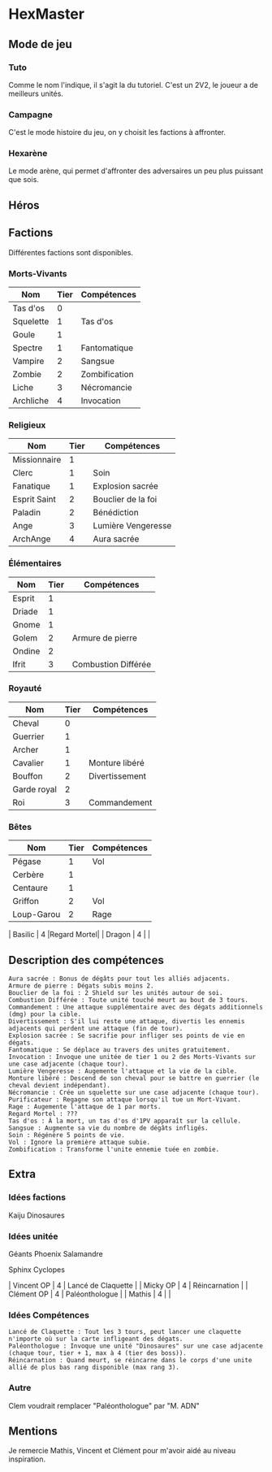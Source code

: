 # HexMaster


## Mode de jeu

### Tuto
Comme le nom l'indique, il s'agit la du tutoriel. 
C'est un 2V2, le joueur a de meilleurs unités.

### Campagne
C'est le mode histoire du jeu, on y choisit les factions à affronter.

### Hexarène
Le mode arène, qui permet d'affronter des adversaires un peu plus puissant que sois.

## Héros

## Factions

Différentes factions sont disponibles.

### Morts-Vivants

| Nom       | Tier | Compétences |
|-----------|------|-------------|
| Tas d'os  | 0    |             |
| Squelette | 1    |  Tas d'os   |
| Goule     | 1    |             |
| Spectre   | 1    |Fantomatique |
| Vampire   | 2    |   Sangsue   |
| Zombie    | 2    |Zombification|
| Liche     | 3    | Nécromancie |
| Archliche | 4    | Invocation  |

### Religieux

| Nom              | Tier | Compétences      |
|------------------|------|------------------|
| Missionnaire     | 1    |                  |
| Clerc            | 1    |     Soin         |
| Fanatique        | 1    | Explosion sacrée |
| Esprit Saint     | 2    |Bouclier de la foi|
| Paladin          | 2    | Bénédiction      |
| Ange             | 3    |Lumière Vengeresse|
| ArchAnge         | 4    |   Aura sacrée    |

### Élémentaires

| Nom       | Tier | Compétences       |
|-----------|------|-------------------|
| Esprit    | 1    |                   |
| Driade    | 1   |                   |
| Gnome     | 1    |                   |
| Golem     | 2    |Armure de pierre   |
| Ondine    | 2    |                   |
| Ifrit     | 3    |Combustion Différée|

### Royauté

| Nom         | Tier | Compétences  |
|-------------|------|--------------|
| Cheval      | 0    |              |
| Guerrier    | 1    |              |
| Archer      | 1    |              |
| Cavalier    | 1    |Monture libéré|
| Bouffon     | 2    |Divertissement|
| Garde royal | 2    |              |
|   Roi       | 3    |Commandement  |


### Bêtes

| Nom      | Tier | Compétences |
|----------|------|-------------|
| Pégase   | 1    |    Vol      |
| Cerbère  | 1    |             |
| Centaure | 1    |             |
| Griffon  | 2    |    Vol      |
|Loup-Garou| 2    |    Rage     |

| Basilic  | 4    |Regard Mortel|
| Dragon   | 4    |             |

## Description des compétences
    
    Aura sacrée : Bonus de dégâts pour tout les alliés adjacents.
    Armure de pierre : Dégats subis moins 2.
    Bouclier de la foi : 2 Shield sur les unités autour de soi.
    Combustion Différée : Toute unité touché meurt au bout de 3 tours.
    Commandement : Une attaque supplémentaire avec des dégats additionnels (dmg) pour la cible.
    Divertissement : S'il lui reste une attaque, divertis les ennemis adjacents qui perdent une attaque (fin de tour).
    Explosion sacrée : Se sacrifie pour infliger ses points de vie en dégats.
    Fantomatique : Se déplace au travers des unites gratuitement.
    Invocation : Invoque une unitée de tier 1 ou 2 des Morts-Vivants sur une case adjacente (chaque tour).
    Lumière Vengeresse : Augemente l'attaque et la vie de la cible.
    Monture libéré : Descend de son cheval pour se battre en guerrier (le cheval devient indépendant).
    Nécromancie : Crée un squelette sur une case adjacente (chaque tour).
    Purificateur : Regagne son attaque lorsqu'il tue un Mort-Vivant.
    Rage : Augemente l'attaque de 1 par morts.
    Regard Mortel : ???
    Tas d'os : À la mort, un tas d'os d'1PV apparaît sur la cellule.
    Sangsue : Augmente sa vie du nombre de dégâts infligés.
    Soin : Régénère 5 points de vie.
    Vol : Ignore la première attaque subie.
    Zombification : Transforme l'unite ennemie tuée en zombie.

## Extra

### 

### Idées factions
Kaiju
Dinosaures


### Idées unitée

Géants 
Phoenix 
Salamandre 

Sphinx 
Cyclopes 

| Vincent OP | 4    | Lancé de Claquette |
| Micky   OP | 4    | Réincarnation      |
| Clément OP | 4    | Paléonthologue     |
| Mathis     | 4    |                    |

### Idées Compétences
    Lancé de Claquette : Tout les 3 tours, peut lancer une claquette n'importe où sur la carte infligeant des dégats.
    Paléonthologue : Invoque une unité "Dinosaures" sur une case adjacente (chaque tour, tier + 1, max à 4 (tier des boss)).
    Réincarnation : Quand meurt, se réincarne dans le corps d'une unite allié de plus bas rang disponible (max rang 3).


### Autre
Clem voudrait remplacer "Paléonthologue" par "M. ADN"

## Mentions

Je remercie Mathis, Vincent et Clément pour m'avoir aidé au niveau inspiration.